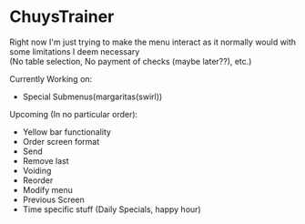 # ChuysTrainer
Right now I'm just trying to make the menu interact as it normally would with some limitations I deem necessary  
(No table selection, No payment of checks (maybe later??), etc.) 

Currently Working on:   
* Special Submenus(margaritas(swirl))

Upcoming (In no particular order):  
* Yellow bar functionality
* Order screen format
* Send
* Remove last
* Voiding
* Reorder
* Modify menu
* Previous Screen
* Time specific stuff (Daily Specials, happy hour)
